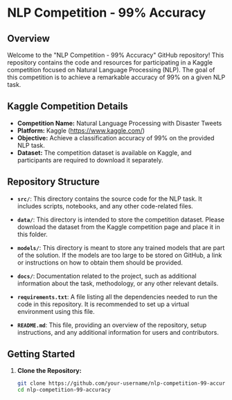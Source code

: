 # NLP Competition - 99% Accuracy

## Overview

Welcome to the "NLP Competition - 99% Accuracy" GitHub repository! This repository contains the code and resources for participating in a Kaggle competition focused on Natural Language Processing (NLP). The goal of this competition is to achieve a remarkable accuracy of 99% on a given NLP task.

## Kaggle Competition Details

- **Competition Name:** Natural Language Processing with Disaster Tweets
- **Platform:** Kaggle (https://www.kaggle.com/)
- **Objective:** Achieve a classification accuracy of 99% on the provided NLP task.
- **Dataset:** The competition dataset is available on Kaggle, and participants are required to download it separately.

## Repository Structure

- **`src/`**: This directory contains the source code for the NLP task. It includes scripts, notebooks, and any other code-related files.
  
- **`data/`**: This directory is intended to store the competition dataset. Please download the dataset from the Kaggle competition page and place it in this folder.

- **`models/`**: This directory is meant to store any trained models that are part of the solution. If the models are too large to be stored on GitHub, a link or instructions on how to obtain them should be provided.

- **`docs/`**: Documentation related to the project, such as additional information about the task, methodology, or any other relevant details.

- **`requirements.txt`**: A file listing all the dependencies needed to run the code in this repository. It is recommended to set up a virtual environment using this file.

- **`README.md`**: This file, providing an overview of the repository, setup instructions, and any additional information for users and contributors.

## Getting Started

1. **Clone the Repository:**
   ```bash
   git clone https://github.com/your-username/nlp-competition-99-accuracy.git
   cd nlp-competition-99-accuracy
